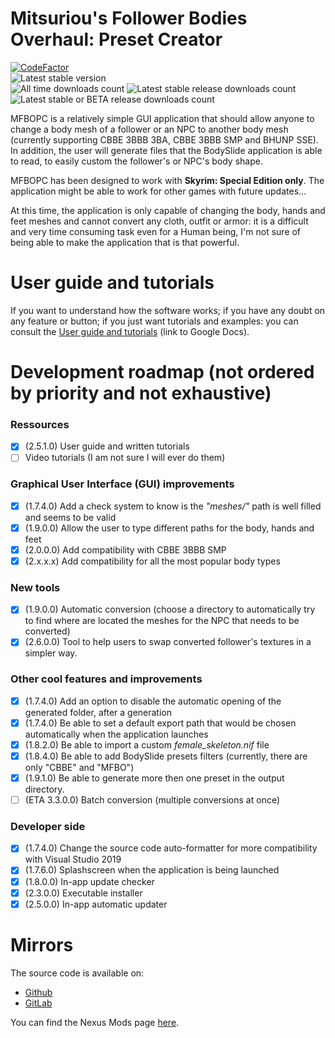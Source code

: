 # Mitsuriou's Follower Bodies Overhaul: Preset Creator
[![CodeFactor](https://img.shields.io/codefactor/grade/github/Mitsuriou/MFBO-Preset-Creator/main?label=Code%20quality(CodeFactor)&style=flat-square&logo=CodeFactor&logoColor=white)](https://www.codefactor.io/repository/github/mitsuriou/mfbo-preset-creator)  
![Latest stable version](https://img.shields.io/github/v/release/Mitsuriou/MFBO-Preset-Creator?label=Latest%20stable%20version&logo=GitHub&logoColor=white&style=flat-square)  
![All time downloads count](https://img.shields.io/github/downloads/Mitsuriou/MFBO-Preset-Creator/total?label=All%20time%20downloads%20count&logo=Github&logoColor=white&style=flat-square)
![Latest stable release downloads count](https://img.shields.io/github/downloads/Mitsuriou/MFBO-Preset-Creator/latest/total?label=Latest%20stable%20release%20downloads%20count&logo=Github&logoColor=white&style=flat-square)
![Latest stable or BETA release downloads count](https://img.shields.io/github/downloads-pre/Mitsuriou/MFBO-Preset-Creator/latest/total?label=Latest%20stable%20or%20BETA%20release%20downloads%20count&logo=Github&logoColor=white&style=flat-square)

MFBOPC is a relatively simple GUI application that should allow anyone to change a body mesh of a follower or an NPC to another body mesh (currently supporting CBBE 3BBB 3BA, CBBE 3BBB SMP and BHUNP SSE).
In addition, the user will generate files that the BodySlide application is able to read, to easily custom the follower's or NPC's body shape.

MFBOPC has been designed to work with **Skyrim: Special Edition only**. The application might be able to work for other games with future updates...

At this time, the application is only capable of changing the body, hands and feet meshes and cannot convert any cloth, outfit or armor: it is a difficult and very time consuming task even for a Human being, I'm not sure of being able to make the application that is that powerful.

# User guide and tutorials
If you want to understand how the software works; if you have any doubt on any feature or button; if you just want tutorials and examples: you can consult the [User guide and tutorials](https://docs.google.com/document/d/1WpDKMk_WoPRrj0Lkst6TptUGEFAC2xYGd3HUBYxPQ-A/edit?usp=sharing) (link to Google Docs).

# Development roadmap (not ordered by priority and not exhaustive)
### Ressources
- [X] (2.5.1.0) User guide and written tutorials
- [ ] Video tutorials (I am not sure I will ever do them)

### Graphical User Interface (GUI) improvements
- [X] (1.7.4.0) Add a check system to know is the *"meshes/"* path is well filled and seems to be valid
- [X] (1.9.0.0) Allow the user to type different paths for the body, hands and feet
- [X] (2.0.0.0) Add compatibility with CBBE 3BBB SMP
- [X] (2.x.x.x) Add compatibility for all the most popular body types

### New tools
- [X] (1.9.0.0) Automatic conversion (choose a directory to automatically try to find where are located the meshes for the NPC that needs to be converted)
- [X] (2.6.0.0) Tool to help users to swap converted follower's textures in a simpler way.

### Other cool features and improvements
- [X] (1.7.4.0) Add an option to disable the automatic opening of the generated folder, after a generation
- [X] (1.7.4.0) Be able to set a default export path that would be chosen automatically when the application launches
- [X] (1.8.2.0) Be able to import a custom *female_skeleton.nif* file
- [X] (1.8.4.0) Be able to add BodySlide presets filters (currently, there are only "CBBE" and "MFBO")
- [X] (1.9.1.0) Be able to generate more then one preset in the output directory.
- [ ] (ETA 3.3.0.0) Batch conversion (multiple conversions at once)

### Developer side
- [X] (1.7.4.0) Change the source code auto-formatter for more compatibility with Visual Studio 2019
- [X] (1.7.6.0) Splashscreen when the application is being launched
- [X] (1.8.0.0) In-app update checker
- [X] (2.3.0.0) Executable installer
- [X] (2.5.0.0) In-app automatic updater

# Mirrors
The source code is available on:
- [Github](https://github.com/Mitsuriou/MFBO-Preset-Creator)
- [GitLab](https://gitlab.com/Mitsuriou/MFBO-Preset-Creator)

You can find the Nexus Mods page [here](https://www.nexusmods.com/skyrimspecialedition/mods/44706).
